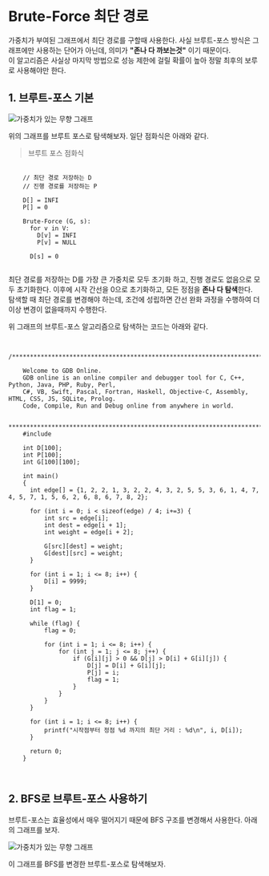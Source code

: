 # Brute-Force 최단 경로

가중치가 부여된 그래프에서 최단 경로를 구할때 사용한다. 사실 브루트-포스 방식은 그래프에만 사용하는 단어가 아닌데, 의미가 **"존나 다 까보는것"** 이기 때문이다.
<br>
이 알고리즘은 사실상 마지막 방법으로 성능 제한에 걸릴 확률이 높아 정말 최후의 보루로 사용해야만 한다.

## 1. 브루트-포스 기본

![가중치가 있는 무향 그래프](http://www.algocoding.net/_images/shrt_graph.png)

위의 그래프를 브루트 포스로 탐색해보자. 일단 점화식은 아래와 같다.

> 브루트 포스 점화식
>>
<pre>
  <code>
    // 최단 경로 저장하는 D
    // 진행 경로를 저장하는 P

    D[] = INFI
    P[] = 0

    Brute-Force (G, s):
      for v in V:
        D[v] = INFI
        P[v] = NULL

      D[s] = 0
  </code>
</pre>

최단 경로를 저장하는 D를 가장 큰 가중치로 모두 초기화 하고, 진행 경로도 없음으로 모두 초기화한다. 이후에 시작 간선을 0으로 초기화하고, 모든 정점을 **존나 다 탐색**한다. 탐색할 때 최단 경로를 변경해야 하는데, 조건에 성립하면 간선 완화 과정을 수행하여 더이상 변경이 없을때까지 수행한다.

위 그래프의 브루트-포스 알고리즘으로 탐색하는 코드는 아래와 같다.

<pre>
  <code>
    /******************************************************************************

    Welcome to GDB Online.
    GDB online is an online compiler and debugger tool for C, C++, Python, Java, PHP, Ruby, Perl,
    C#, VB, Swift, Pascal, Fortran, Haskell, Objective-C, Assembly, HTML, CSS, JS, SQLite, Prolog.
    Code, Compile, Run and Debug online from anywhere in world.

    *******************************************************************************/
    #include <stdio.h>

    int D[100];
    int P[100];
    int G[100][100];

    int main()
    {
      int edge[] = {1, 2, 2, 1, 3, 2, 2, 4, 3, 2, 5, 5, 3, 6, 1, 4, 7, 4, 5, 7, 1, 5, 6, 2, 6, 8, 6, 7, 8, 2};

      for (int i = 0; i < sizeof(edge) / 4; i+=3) {
          int src = edge[i];
          int dest = edge[i + 1];
          int weight = edge[i + 2];

          G[src][dest] = weight;
          G[dest][src] = weight;
      }

      for (int i = 1; i <= 8; i++) {
          D[i] = 9999;
      }

      D[1] = 0;
      int flag = 1;

      while (flag) {
          flag = 0;

          for (int i = 1; i <= 8; i++) {
              for (int j = 1; j <= 8; j++) {
                  if (G[i][j] > 0 && D[j] > D[i] + G[i][j]) {
                      D[j] = D[i] + G[i][j];
                      P[j] = i;
                      flag = 1;
                  }
              }
          }
      }

      for (int i = 1; i <= 8; i++) {
          printf("시작점부터 정점 %d 까지의 최단 거리 : %d\n", i, D[i]);
      }

      return 0;
    }

  </code>
</pre>

## 2. BFS로 브루트-포스 사용하기

브루트-포스는 효율성에서 매우 떨어지기 때문에 BFS 구조를 변경해서 사용한다. 아래의 그래프를 보자.

![가중치가 있는 무향 그래프](http://www.algocoding.net/_images/shrt_graph.png)

이 그래프를 BFS를 변경한 브루트-포스로 탐색해보자.
